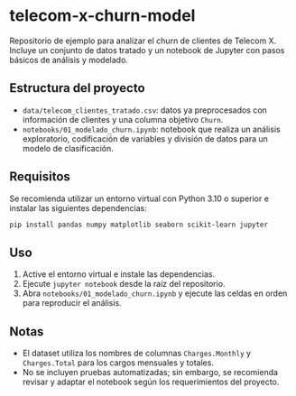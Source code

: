# telecom-x-churn-model

Repositorio de ejemplo para analizar el churn de clientes de Telecom X. Incluye un conjunto de datos tratado y un notebook de Jupyter con pasos básicos de análisis y modelado.

## Estructura del proyecto
- `data/telecom_clientes_tratado.csv`: datos ya preprocesados con información de clientes y una columna objetivo `Churn`.
- `notebooks/01_modelado_churn.ipynb`: notebook que realiza un análisis exploratorio, codificación de variables y división de datos para un modelo de clasificación.

## Requisitos
Se recomienda utilizar un entorno virtual con Python 3.10 o superior e instalar las siguientes dependencias:

```bash
pip install pandas numpy matplotlib seaborn scikit-learn jupyter
```

## Uso
1. Active el entorno virtual e instale las dependencias.
2. Ejecute `jupyter notebook` desde la raíz del repositorio.
3. Abra `notebooks/01_modelado_churn.ipynb` y ejecute las celdas en orden para reproducir el análisis.

## Notas
- El dataset utiliza los nombres de columnas `Charges.Monthly` y `Charges.Total` para los cargos mensuales y totales.
- No se incluyen pruebas automatizadas; sin embargo, se recomienda revisar y adaptar el notebook según los requerimientos del proyecto.
